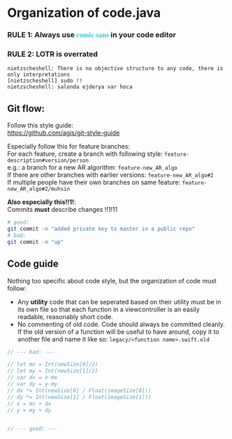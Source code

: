 
# Organization of code.java

### RULE 1: Always use  **<span style="font-family:UbuntuMono Nerd Font;color:#3dc6db">comic sans</span>**  in your code editor
### RULE 2: LOTR is overrated

```properties
nietzscheshell: There is no objective structure to any code, there is only interpretations
[nietzscheshell] sudo !!
nietzscheshell: salonda ejderya var hoca

```

## Git flow:  
Follow this style guide:  
https://github.com/agis/git-style-guide  

Especially follow this for feature branches:  
For each feature, create a branch with following style: `feature-description#version/person`  
e.g.: a branch for a new AR algorithm: `feature-new_AR_algo`  
If there are other branches with earlier versions: `feature-new_AR_algo#2`  
If multiple people have their own branches on same feature: `feature-new_AR_algo#2/muhsin`  

**Also especially this!!1!**:  
Commits **must** describe changes !!1!11

```bash
# good:
git commit -m "added private key to master in a public repo"
# bad:
git commit -m "up"
```

## Code guide
Nothing too specific about code style, but the organization of code must follow:  
- Any **utility** code that can be seperated based on their utility must be in its own file so that each function in a viewcontroller is an easily readable, reasonably short code.
- No commenting of old code. Code should always be committed cleanly. If the old version of a function will be useful to have around, copy it to another file and name it like so: `legacy/<function name>.swift.old`
```swift
// --- bad: ---

// let mx = Int(newSize[0]/2)
// let my = Int(newSize[1]/2)
// var dx = x-mx
// var dy = y-my
// dx *= Int(newSize[0] / Float(imageSize[0]))
// dy *= Int(newSize[1] / Float(imageSize[1]))
// x = mx + dx
// y = my + dy


// --- good: ---

```

